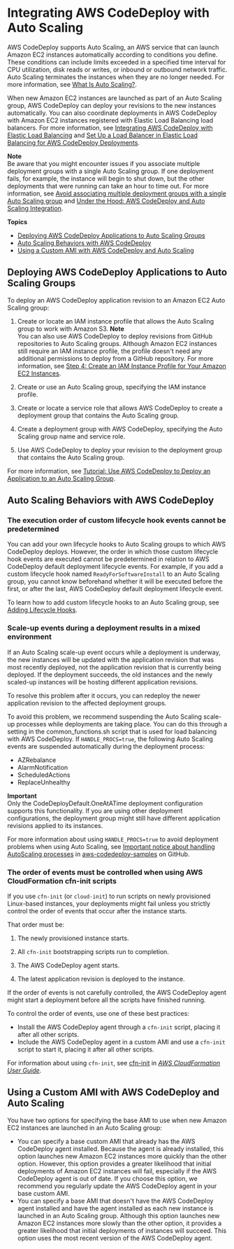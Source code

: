 # Integrating AWS CodeDeploy with Auto Scaling<a name="integrations-aws-auto-scaling"></a>

AWS CodeDeploy supports Auto Scaling, an AWS service that can launch Amazon EC2 instances automatically according to conditions you define\. These conditions can include limits exceeded in a specified time interval for CPU utilization, disk reads or writes, or inbound or outbound network traffic\. Auto Scaling terminates the instances when they are no longer needed\. For more information, see [What Is Auto Scaling?](http://docs.aws.amazon.com/autoscaling/latest/userguide/WhatIsAutoScaling.html)\.

When new Amazon EC2 instances are launched as part of an Auto Scaling group, AWS CodeDeploy can deploy your revisions to the new instances automatically\. You can also coordinate deployments in AWS CodeDeploy with Amazon EC2 instances registered with Elastic Load Balancing load balancers\. For more information, see [Integrating AWS CodeDeploy with Elastic Load Balancing](integrations-aws-elastic-load-balancing.md) and [Set Up a Load Balancer in Elastic Load Balancing for AWS CodeDeploy Deployments](deployment-groups-create-load-balancer.md)\.

**Note**  
Be aware that you might encounter issues if you associate multiple deployment groups with a single Auto Scaling group\. If one deployment fails, for example, the instance will begin to shut down, but the other deployments that were running can take an hour to time out\. For more information, see [Avoid associating multiple deployment groups with a single Auto Scaling group](troubleshooting-auto-scaling.md#troubleshooting-multiple-depgroups) and [Under the Hood: AWS CodeDeploy and Auto Scaling Integration](http://aws.amazon.com/blogs/devops/under-the-hood-aws-codedeploy-and-auto-scaling-integration/)\.

**Topics**
+ [Deploying AWS CodeDeploy Applications to Auto Scaling Groups](#integrations-aws-auto-scaling-deploy)
+ [Auto Scaling Behaviors with AWS CodeDeploy](#integrations-aws-auto-scaling-behaviors)
+ [Using a Custom AMI with AWS CodeDeploy and Auto Scaling](#integrations-aws-auto-scaling-custom-ami)

## Deploying AWS CodeDeploy Applications to Auto Scaling Groups<a name="integrations-aws-auto-scaling-deploy"></a>

To deploy an AWS CodeDeploy application revision to an Amazon EC2 Auto Scaling group:

1. Create or locate an IAM instance profile that allows the Auto Scaling group to work with Amazon S3\.
**Note**  
You can also use AWS CodeDeploy to deploy revisions from GitHub repositories to Auto Scaling groups\. Although Amazon EC2 instances still require an IAM instance profile, the profile doesn't need any additional permissions to deploy from a GitHub repository\. For more information, see [Step 4: Create an IAM Instance Profile for Your Amazon EC2 Instances](getting-started-create-iam-instance-profile.md)\.

1. Create or use an Auto Scaling group, specifying the IAM instance profile\.

1. Create or locate a service role that allows AWS CodeDeploy to create a deployment group that contains the Auto Scaling group\.

1. Create a deployment group with AWS CodeDeploy, specifying the Auto Scaling group name and service role\.

1. Use AWS CodeDeploy to deploy your revision to the deployment group that contains the Auto Scaling group\.

For more information, see [Tutorial: Use AWS CodeDeploy to Deploy an Application to an Auto Scaling Group](tutorials-auto-scaling-group.md)\.

## Auto Scaling Behaviors with AWS CodeDeploy<a name="integrations-aws-auto-scaling-behaviors"></a>

### The execution order of custom lifecycle hook events cannot be predetermined<a name="integrations-aws-auto-scaling-behaviors-hook-order"></a>

You can add your own lifecycle hooks to Auto Scaling groups to which AWS CodeDeploy deploys\. However, the order in which those custom lifecycle hook events are executed cannot be predetermined in relation to AWS CodeDeploy default deployment lifecycle events\. For example, if you add a custom lifecycle hook named `ReadyForSoftwareInstall` to an Auto Scaling group, you cannot know beforehand whether it will be executed before the first, or after the last, AWS CodeDeploy default deployment lifecycle event\.

To learn how to add custom lifecycle hooks to an Auto Scaling group, see [Adding Lifecycle Hooks](http://docs.aws.amazon.com/autoscaling/latest/userguide/lifecycle-hooks.html#adding-lifecycle-hooks)\.

### Scale\-up events during a deployment results in a mixed environment<a name="integrations-aws-auto-scaling-behaviors-mixed-environment"></a>

If an Auto Scaling scale\-up event occurs while a deployment is underway, the new instances will be updated with the application revision that was most recently deployed, not the application revision that is currently being deployed\. If the deployment succeeds, the old instances and the newly scaled\-up instances will be hosting different application revisions\.

To resolve this problem after it occurs, you can redeploy the newer application revision to the affected deployment groups\.

To avoid this problem, we recommend suspending the Auto Scaling scale\-up processes while deployments are taking place\. You can do this through a setting in the common\_functions\.sh script that is used for load balancing with AWS CodeDeploy\. If `HANDLE_PROCS=true`, the following Auto Scaling events are suspended automatically during the deployment process:
+ AZRebalance
+ AlarmNotification
+ ScheduledActions
+ ReplaceUnhealthy

**Important**  
Only the CodeDeployDefault\.OneAtATime deployment configuration supports this functionality\. If you are using other deployment configurations, the deployment group might still have different application revisions applied to its instances\.

For more information about using `HANDLE_PROCS=true` to avoid deployment problems when using Auto Scaling, see [Important notice about handling AutoScaling processes](https://github.com/awslabs/aws-codedeploy-samples/tree/master/load-balancing/elb#important-notice-about-handling-autoscaling-processes) in [aws\-codedeploy\-samples](https://github.com/awslabs/aws-codedeploy-samples) on GitHub\.

### The order of events must be controlled when using AWS CloudFormation cfn\-init scripts<a name="integrations-aws-auto-scaling-behaviors-event-order"></a>

If you use `cfn-init` \(or `cloud-init`\) to run scripts on newly provisioned Linux\-based instances, your deployments might fail unless you strictly control the order of events that occur after the instance starts\.

That order must be:

1. The newly provisioned instance starts\.

1. All `cfn-init` bootstrapping scripts run to completion\.

1. The AWS CodeDeploy agent starts\.

1. The latest application revision is deployed to the instance\.

If the order of events is not carefully controlled, the AWS CodeDeploy agent might start a deployment before all the scripts have finished running\. 

To control the order of events, use one of these best practices: 
+ Install the AWS CodeDeploy agent through a `cfn-init` script, placing it after all other scripts\.
+ Include the AWS CodeDeploy agent in a custom AMI and use a `cfn-init` script to start it, placing it after all other scripts\.

For information about using `cfn-init`, see [cfn\-init](http://docs.aws.amazon.com/AWSCloudFormation/latest/UserGuide/cfn-init.html) in *[AWS CloudFormation User Guide](http://docs.aws.amazon.com/AWSCloudFormation/latest/UserGuide/)*\.

## Using a Custom AMI with AWS CodeDeploy and Auto Scaling<a name="integrations-aws-auto-scaling-custom-ami"></a>

You have two options for specifying the base AMI to use when new Amazon EC2 instances are launched in an Auto Scaling group:
+ You can specify a base custom AMI that already has the AWS CodeDeploy agent installed\. Because the agent is already installed, this option launches new Amazon EC2 instances more quickly than the other option\. However, this option provides a greater likelihood that initial deployments of Amazon EC2 instances will fail, especially if the AWS CodeDeploy agent is out of date\. If you choose this option, we recommend you regularly update the AWS CodeDeploy agent in your base custom AMI\.
+ You can specify a base AMI that doesn't have the AWS CodeDeploy agent installed and have the agent installed as each new instance is launched in an Auto Scaling group\. Although this option launches new Amazon EC2 instances more slowly than the other option, it provides a greater likelihood that initial deployments of instances will succeed\. This option uses the most recent version of the AWS CodeDeploy agent\.